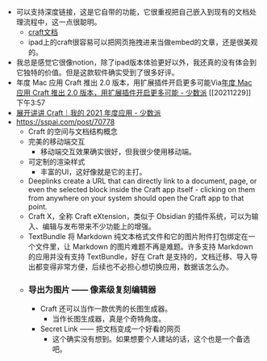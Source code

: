 - 可以支持深度链接，这是它自带的功能，它很重视把自己嵌入到现有的文档处理流程中，这一点很聪明。
    - [craft文档](craftdocs://open?blockId=958BDD3A-4A7E-48C3-B28F-35E585008A17&spaceId=232703e1-7e5d-7fa2-5d58-cc17a246cadb)
    - ipad上的craft很容易可以把网页拖拽进来当做embed的文章，还是很美观的。
- 我总是感觉它很像notion，除了ipad版本体验更好以外，我还真的没有体会到它独特的价值。但是这款软件确实受到了很多好评。
- 年度 Mac 应用 Craft 推出 2.0 版本，用扩展插件开启更多可能Via[年度 Mac 应用 Craft 推出 2.0 版本，用扩展插件开启更多可能 - 少数派](https://sspai.com/post/70606) [[20211229]] 下午3:57
- [展开讲讲 Craft｜我的 2021 年度应用 - 少数派](https://sspai.com/post/70778)
- https://sspai.com/post/70778
    - Craft 的空间与文档结构概念
    - 完美的移动端交互
        - 移动端交互效果确实很好，但我很少使用移动端。
    - 可定制的渲染样式
        - 丰富的UI，这好像就是它的主打。
    - Deeplinks create a URL that can directly link to a document, page, or even the selected block inside the Craft app itself - clicking on them from anywhere on your system should open the Craft app to that point.
    - Craft X，全称 Craft eXtension，类似于 Obsidian 的插件系统，可以为输入、编辑与发布带来不少功能上的增强。
    - TextBundle 将 Markdown 纯文本格式文件和它的图片附件打包绑定在一个文件里，让 Markdown 的图片难题不再是难题。许多支持 Markdown 的应用并没有支持 TextBundle，好在 Craft 是支持的，文档迁移、导入导出都变得非常方便，后续也不必担心想切换应用，数据该怎么办。
    - ### 导出为图片 —— 像素级复刻编辑器
        - Craft 还可以当作一款优秀的长图生成器。
            - 当作长图生成器，真是个奇特角度。
        - Secret Link —— 把文档变成一个好看的网页
            - 这个确实没有想到。如果想要个人建站的话，这个也是一个备选吧。
